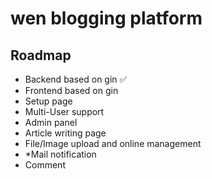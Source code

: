 # wen blogging platform

## Roadmap
- Backend based on gin ✅
- Frontend based on gin
- Setup page
- Multi-User support
- Admin panel
- Article writing page
- File/Image upload and online management
- *Mail notification
- Comment
